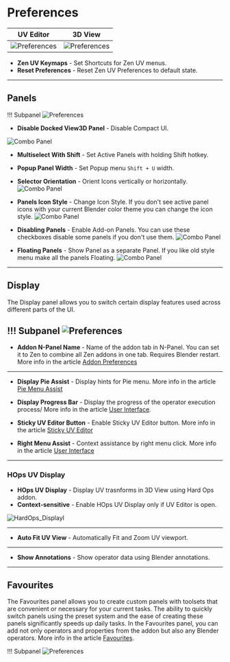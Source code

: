 # Preferences

|UV Editor|3D View|
|---|---|  
|![Preferences](img/screen/preferences/MainPanelUv.png)|![Preferences](img/screen/preferences/MainPanel3d.png)|

- **Zen UV Keymaps** - Set Shortcuts for Zen UV menus.
- **Reset Preferences** - Reset Zen UV Preferences to default state.

---

## Panels

!!! Subpanel
     ![Preferences](img/screen/preferences/PanelPanels.png)

- **Disable Docked View3D Panel** - Disable Compact UI.

![Combo Panel](img/screen/preferences/Disable_CompactUI.gif)


- **Multiselect With Shift** - Set Active Panels with holding Shift hotkey.
- **Popup Panel Width** - Set Popup menu `Shift + U` width.

- **Selector Orientation** - Orient Icons vertically or horizontally. 
 ![Combo Panel](img/screen/preferences/preferences_selector_orientation.gif)

- **Panels Icon Style** - Change Icon Style. If you don't see active panel icons with your current Blender color theme you can change the icon style.
![Combo Panel](img/gifs/user_interface/compactui_5.gif)

- **Disabling Panels** - Enable Add-on Panels. You can use these checkboxes disable some panels if you don't use them.
![Combo Panel](img/gifs/user_interface/compactui_4.gif)

- **Floating Panels** - Show Panel as a separate Panel. If you like old style menu make all the panels Floating.
![Combo Panel](img/gifs/user_interface/compactui_7.gif)

---

## Display

The Display panel allows you to switch certain display features used across different parts of the UI.

!!! Subpanel
    ![Preferences](img/screen/preferences/PanelDisplay.png)
---
- **Addon N-Panel Name** - Name of the addon tab in N-Panel. You can set it to Zen to combine all Zen addons in one tab. Requires Blender restart. More info in the article [Addon Preferences](addon_prefs.md/#addon-n-panel-name)
---
- **Display Pie Assist** - Display hints for Pie menu. More info in the article [Pie Menu Assist](user_interface.md/#pie-menu-assist)

- **Display Progress Bar** - Display the progress of the operator execution process/ More info in the article [User Interface](user_interface.md/#progress-bar).

- **Sticky UV Editor Button** - Enable Sticky UV Editor button. More info in the article [Sticky UV Editor](sticky_uv_editor.md/#about)

- **Right Menu Assist** - Context assistance by right menu click. More info in the article [User Interface](user_interface.md/#right-menu-assist)
---
### HOps UV Display
- **HOps UV Display** - Display UV trasnforms in 3D View using Hard Ops addon.
- **Context-sensitive** - Enable HOps UV Display only if UV Editor is open.
 
![HardOps_Displayl](img/screen/preferences/HardOps_Display.gif)  

---
- **Auto Fit UV View** - Automatically Fit and Zoom UV viewport.
---
- **Show Annotations** - Show operator data using Blender annotations.
---
## Favourites

The Favourites panel allows you to create custom panels with toolsets that are convenient or necessary for your current tasks. The ability to quickly switch panels using the preset system and the ease of creating these panels significantly speeds up daily tasks. In the Favourites panel, you can add not only operators and properties from the addon but also any Blender operators. More info in the article [Favourites](favourites.md).

!!! Subpanel
    ![Preferences](img/screen/preferences/PanelFavourites.png)
